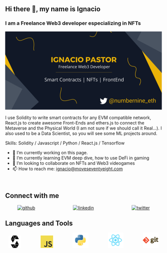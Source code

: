 ## Hi there 👋, my name is Ignacio
### I am a Freelance Web3 developer especializing in NFTs

![banner](https://github.com/IpastorSan/Ipastorsan/blob/main/images/%23111827.png)

I use Solidity to write smart contracts for any EVM compatible network, React.js to create awesome Front-Ends and ethers.js to connect the Metaverse and the Physical World (I am not sure if we should call it Real...). 
I also used to be a Data Scientist, so you will see some ML projects around.

Skills: Solidity / Javascript / Python / React.js / Tensorflow

- 🔭 I’m currently working on this page. 
- 🌱 I’m currently learning EVM deep dive, how to use DeFi in gaming 
- 👯 I’m looking to collaborate on NFTs and Web3 videogames 
- 📫 How to reach me: ignacio@moveseventyeight.com 
<br>
<h2> Connect with me </h2>
<p align="center">
  <a href="https://github.com/IpastorSan" > <img src='https://cdn.jsdelivr.net/npm/simple-icons@3.0.1/icons/github.svg' alt='github' height='35'></a>
  &nbsp; &nbsp; &nbsp; &nbsp; &nbsp; &nbsp; &nbsp; &nbsp;&nbsp; &nbsp; &nbsp; &nbsp;&nbsp; &nbsp; &nbsp; &nbsp;
  <a href="www.linkedin.com/in/ignaciopastorsanchez/"> <img src='https://cdn.jsdelivr.net/npm/simple-icons@3.0.1/icons/linkedin.svg' alt='linkedin' height='35'></a>
  &nbsp; &nbsp; &nbsp; &nbsp; &nbsp; &nbsp; &nbsp; &nbsp;&nbsp; &nbsp; &nbsp; &nbsp;&nbsp; &nbsp; &nbsp; &nbsp;
  <a href="https://twitter.com/numbernine_eth"> <img src='https://cdn.jsdelivr.net/npm/simple-icons@3.0.1/icons/twitter.svg' alt='twitter' height='35'></a>
</p>

<h2> Languages and Tools </h2>
<p align="center">
 <img src="https://github.com/IpastorSan/Ipastorsan/blob/main/images/solidity.svg" height="40">
  &nbsp; &nbsp; &nbsp; &nbsp;&nbsp; &nbsp; &nbsp; &nbsp;
<img src="https://raw.githubusercontent.com/github/explore/80688e429a7d4ef2fca1e82350fe8e3517d3494d/topics/javascript/javascript.png" alt="javascript" height="40" />
  &nbsp; &nbsp; &nbsp; &nbsp;&nbsp; &nbsp; &nbsp; &nbsp;
<img src="https://raw.githubusercontent.com/github/explore/80688e429a7d4ef2fca1e82350fe8e3517d3494d/topics/python/python.png" alt="python" height="50" />
  &nbsp; &nbsp; &nbsp; &nbsp;&nbsp; &nbsp; &nbsp; &nbsp;
 <img src="https://raw.githubusercontent.com/github/explore/80688e429a7d4ef2fca1e82350fe8e3517d3494d/topics/react/react.png" alt="python" height="50" />
   &nbsp; &nbsp; &nbsp; &nbsp;&nbsp; &nbsp; &nbsp; &nbsp;
<img src="https://raw.githubusercontent.com/github/explore/80688e429a7d4ef2fca1e82350fe8e3517d3494d/topics/git/git.png" alt="git" height="50" />



</p>
